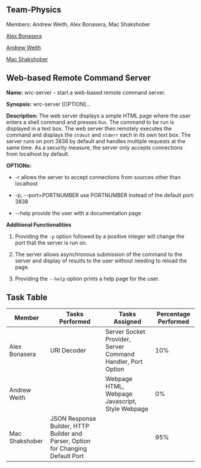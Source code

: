 ## Team-Physics

Members: Andrew Weith, Alex Bonasera, Mac Shakshober

[Alex Bonasera](https://github.com/Derproid)

[Andrew Weith](https://github.com/Andreweweith)

[Mac Shakshober](https://github.com/macshakshober)

## Web-based Remote Command Server

**Name:** wrc-server - start a web-based remote command server.

**Synopsis:** wrc-server [OPTION]...

**Description:** The web server displays a simple HTML page where the user enters a shell command and presses `Run`. The command to be run is displayed in a text box. The web server then remotely executes the command and displays the `stdout` and `stderr` each in its own text box. The server runs on port 3838 by default and handles multiple requests at the same time. As a security measure, the server only accepts connections from localhost by default.

**OPTIONs:**

+ -r allows the server to accept connections from sources other than localhost

+ -p, --port=PORTNUMBER use PORTNUMBER instead of the default port: 3838

+ --help provide the user with a documentation page

**Additional Functionalities**

1. Providing the `-p` option followed by a positive integer will change the port that the server is run on.

2. The server allows asynchronous submission of the command to the server and display of results to the user without needing to reload the page.

3. Providing the `--help` option prints a help page for the user.

## Task Table

|Member|Tasks Performed|Tasks Assigned|Percentage Performed|
|-|-|-|-|
|Alex Bonasera|URI Decoder|Server Socket Provider, Server Command Handler, Port Option|10%|
|Andrew Weith||Webpage HTML, Webpage Javascript, Style Webpage|0%|
|Mac Shakshober|JSON Response Builder, HTTP Builder and Parser, Option for Changing Default Port||95%|